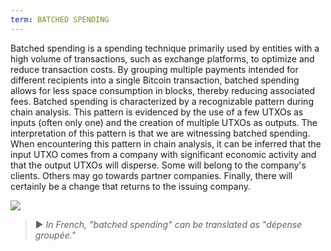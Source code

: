 ```yaml
---
term: BATCHED SPENDING
---
```


Batched spending is a spending technique primarily used by entities with a high volume of transactions, such as exchange platforms, to optimize and reduce transaction costs. By grouping multiple payments intended for different recipients into a single Bitcoin transaction, batched spending allows for less space consumption in blocks, thereby reducing associated fees. Batched spending is characterized by a recognizable pattern during chain analysis. This pattern is evidenced by the use of a few UTXOs as inputs (often only one) and the creation of multiple UTXOs as outputs. The interpretation of this pattern is that we are witnessing batched spending. When encountering this pattern in chain analysis, it can be inferred that the input UTXO comes from a company with significant economic activity and that the output UTXOs will disperse. Some will belong to the company's clients. Others may go towards partner companies. Finally, there will certainly be a change that returns to the issuing company.

![](../../dictionnaire/assets/8.png)

> ► *In French, "batched spending" can be translated as "dépense groupée."*